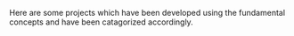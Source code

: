 Here are some projects which have been developed using the fundamental concepts and have been catagorized accordingly.
